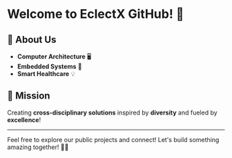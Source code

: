 # Welcome to EclectX GitHub! 🌟

## 🚀 About Us
- **Computer Architecture** 🖥️  
- **Embedded Systems** 🔧  
- **Smart Healthcare** 💡  

## 🎯 Mission
Creating **cross-disciplinary solutions** inspired by **diversity** and fueled by **excellence**!

---

Feel free to explore our public projects and connect! Let's build something amazing together! 💬✨
